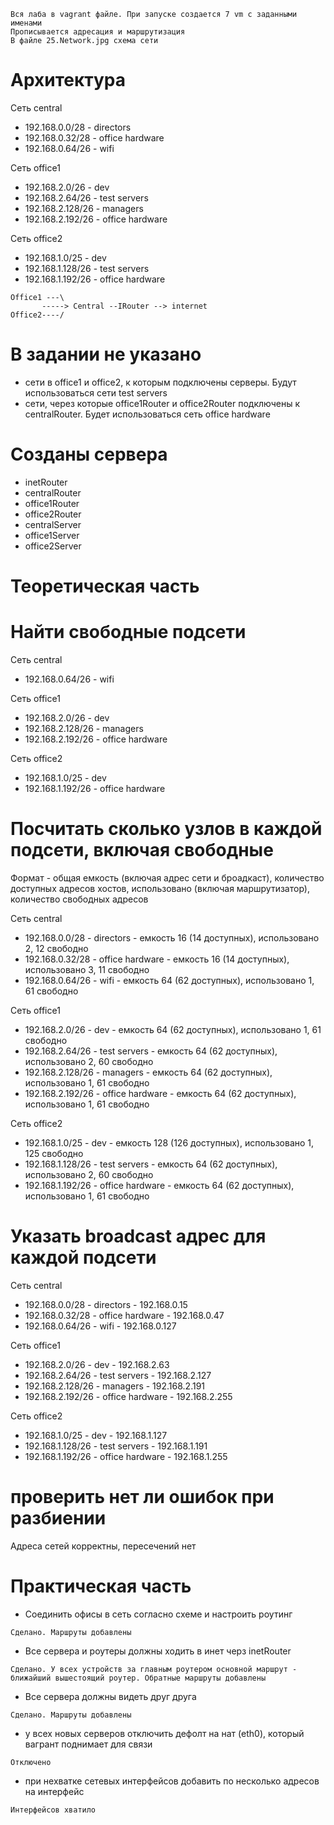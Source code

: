 ```
Вся лаба в vagrant файле. При запуске создается 7 vm с заданными именами
Прописывается адресация и маршрутизация
В файле 25.Network.jpg схема сети
```

# Архитектура

Сеть central
- 192.168.0.0/28   - directors
- 192.168.0.32/28  - office hardware
- 192.168.0.64/26  - wifi

Сеть office1
- 192.168.2.0/26    - dev
- 192.168.2.64/26   - test servers
- 192.168.2.128/26  - managers
- 192.168.2.192/26  - office hardware

Сеть office2
- 192.168.1.0/25    - dev
- 192.168.1.128/26  - test servers
- 192.168.1.192/26  - office hardware

```
Office1 ---\
       -----> Central --IRouter --> internet
Office2----/
```

# В задании не указано
- сети в office1 и office2, к которым подключены серверы. Будут использоваться сети test servers
- сети, через которые office1Router и office2Router подключены к centralRouter. Будет использоваться сеть office hardware

# Созданы сервера
- inetRouter
- centralRouter
- office1Router
- office2Router
- centralServer
- office1Server
- office2Server

# Теоретическая часть

# Найти свободные подсети

Сеть central
- 192.168.0.64/26 - wifi

Сеть office1
- 192.168.2.0/26 - dev
- 192.168.2.128/26 - managers
- 192.168.2.192/26 - office hardware

Сеть office2
- 192.168.1.0/25 - dev
- 192.168.1.192/26 - office hardware


# Посчитать сколько узлов в каждой подсети, включая свободные

Формат - общая емкость (включая адрес сети и броадкаст), количество доступных адресов хостов, использовано (включая маршрутизатор), количество свободных адресов

Сеть central
- 192.168.0.0/28   - directors          - емкость 16 (14 доступных), использовано 2, 12 свободно
- 192.168.0.32/28  - office hardware    - емкость 16 (14 доступных), использовано 3, 11 свободно
- 192.168.0.64/26  - wifi               - емкость 64 (62 доступных), использовано 1, 61 свободно

Сеть office1
- 192.168.2.0/26    - dev               - емкость 64 (62 доступных), использовано 1, 61 свободно
- 192.168.2.64/26   - test servers      - емкость 64 (62 доступных), использовано 2, 60 свободно
- 192.168.2.128/26  - managers          - емкость 64 (62 доступных), использовано 1, 61 свободно
- 192.168.2.192/26  - office hardware   - емкость 64 (62 доступных), использовано 1, 61 свободно

Сеть office2
- 192.168.1.0/25    - dev               - емкость 128 (126 доступных), использовано 1, 125 свободно
- 192.168.1.128/26  - test servers      - емкость 64 (62 доступных), использовано 2, 60 свободно
- 192.168.1.192/26  - office hardware   - емкость 64 (62 доступных), использовано 1, 61 свободно


# Указать broadcast адрес для каждой подсети

Сеть central
- 192.168.0.0/28   - directors          - 192.168.0.15
- 192.168.0.32/28  - office hardware    - 192.168.0.47
- 192.168.0.64/26  - wifi               - 192.168.0.127

Сеть office1
- 192.168.2.0/26    - dev               - 192.168.2.63
- 192.168.2.64/26   - test servers      - 192.168.2.127
- 192.168.2.128/26  - managers          - 192.168.2.191
- 192.168.2.192/26  - office hardware   - 192.168.2.255

Сеть office2
- 192.168.1.0/25    - dev               - 192.168.1.127
- 192.168.1.128/26  - test servers      - 192.168.1.191
- 192.168.1.192/26  - office hardware   - 192.168.1.255


# проверить нет ли ошибок при разбиении

Адреса сетей корректны, пересечений нет

# Практическая часть
- Соединить офисы в сеть согласно схеме и настроить роутинг
```
Сделано. Маршруты добавлены
```
- Все сервера и роутеры должны ходить в инет черз inetRouter
```
Сделано. У всех устройств за главным роутером основной маршрут - ближайший вышестоящий роутер. Обратные маршруты добавлены
```
- Все сервера должны видеть друг друга
```
Сделано. Маршруты добавлены
```
- у всех новых серверов отключить дефолт на нат (eth0), который вагрант поднимает для связи
```
Отключено
```
- при нехватке сетевых интерфейсов добавить по несколько адресов на интерфейс
```
Интерфейсов хватило
```



